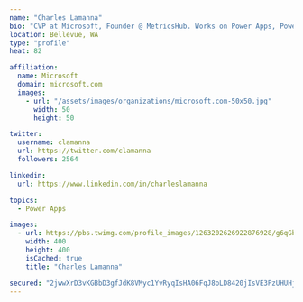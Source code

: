 ```yaml
---
name: "Charles Lamanna"
bio: "CVP at Microsoft, Founder @ MetricsHub. Works on Power Apps, Power Automate, Power Virtual Agent, Common Data Service and Dynamics 365."
location: Bellevue, WA
type: "profile"
heat: 82

affiliation:
  name: Microsoft
  domain: microsoft.com
  images:
    - url: "/assets/images/organizations/microsoft.com-50x50.jpg"
      width: 50
      height: 50

twitter:
  username: clamanna
  url: https://twitter.com/clamanna
  followers: 2564

linkedin:
  url: https://www.linkedin.com/in/charleslamanna

topics:
  - Power Apps

images:
  - url: https://pbs.twimg.com/profile_images/1263202626922876928/g6qGbHZ-_400x400.jpg
    width: 400
    height: 400
    isCached: true
    title: "Charles Lamanna"

secured: "2jwwXrD3vKGBbD3gfJdK8VMyc1YvRyqIsHA06FqJ8oLD8420jIsVE3PzUHUHjB6hwtdua2iMILDk254lhdTNw9g/fgh7eIagNJns75YwHiooujr0SicC3iChETHA7XyI+KCL892y8Y5ouAhsFbYzNvPzp04b/NRPKaUMxF3Q9BAwwv/Ua7apWXaiIb3ij0v90jGNK8ILwURcRnVeMvE74SfPybh2nfkdEVrd3kpjIZwtBpHnmOcWTyO0Vm4352pceZ+f76lwN8RUXbSETuL/NU8+OFZBdqQxxyPIC66fPfPOgo91ERlqInaUk8q7WXifF/3EQkhTW5VDrYfV2FMSDGMlmKlBrlapWhTFBflpfki82OEDxJPWfpkW3oBsDeCHeVOLAHvCJRbtKDujiLrL+6oLgrQ6HovqqBmBK/z0Wvc=;kcYkVWhQD2Ao1fF9GAb3og=="
---
```



